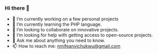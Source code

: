 ### Hi there 👋

- 🔭 I’m currently working on a few personal projects
- 🌱 I’m currently learning the PHP language.
- 👯 I’m looking to collaborate on innovative projects.
- 🤔 I’m looking for help with getting access to open-source projects.
- 💬 Ask me about anything you need to know.
- 📫 How to reach me: nmifeanyichukwu@gmail.com
